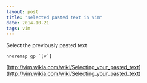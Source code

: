 ```yaml
---
layout: post
title: "selected pasted text in vim"
date: 2014-10-21
tags: vim
---
```


Select the previously pasted text

```vim
nnoremap gp `[v`]
```


[http://vim.wikia.com/wiki/Selecting_your_pasted_text](http://vim.wikia.com/wiki/Selecting_your_pasted_text)

